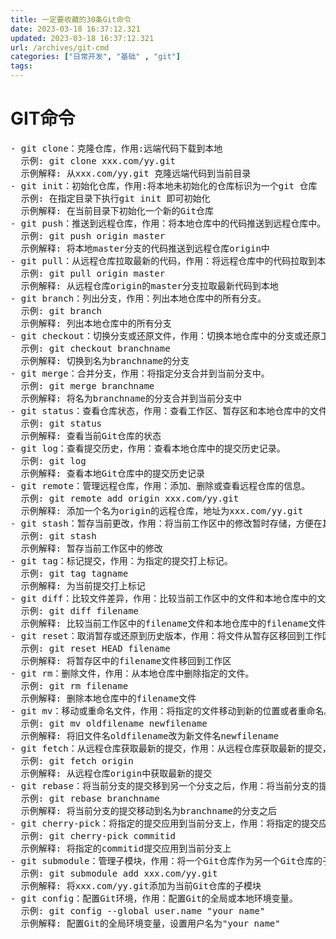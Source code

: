 ```yaml
---
title: 一定要收藏的30条Git命令
date: 2023-03-18 16:37:12.321
updated: 2023-03-18 16:37:12.321
url: /archives/git-cmd
categories: ["日常开发", "基础" , "git"]
tags: 
---
```


# GIT命令
<pre>
- git clone：克隆仓库，作用:远端代码下载到本地
  示例: git clone xxx.com/yy.git
  示例解释: 从xxx.com/yy.git 克隆远端代码到当前目录
- git init：初始化仓库，作用:将本地未初始化的仓库标识为一个git 仓库
  示例: 在指定目录下执行git init 即可初始化
  示例解释: 在当前目录下初始化一个新的Git仓库
- git push：推送到远程仓库，作用：将本地仓库中的代码推送到远程仓库中。
  示例: git push origin master
  示例解释: 将本地master分支的代码推送到远程仓库origin中
- git pull：从远程仓库拉取最新的代码，作用：将远程仓库中的代码拉取到本地仓库中。
  示例: git pull origin master
  示例解释: 从远程仓库origin的master分支拉取最新代码到本地
- git branch：列出分支，作用：列出本地仓库中的所有分支。
  示例: git branch
  示例解释: 列出本地仓库中的所有分支
- git checkout：切换分支或还原文件，作用：切换本地仓库中的分支或还原工作区的文件。
  示例: git checkout branchname
  示例解释: 切换到名为branchname的分支
- git merge：合并分支，作用：将指定分支合并到当前分支中。
  示例: git merge branchname
  示例解释: 将名为branchname的分支合并到当前分支中
- git status：查看仓库状态，作用：查看工作区、暂存区和本地仓库中的文件状态。
  示例: git status
  示例解释: 查看当前Git仓库的状态
- git log：查看提交历史，作用：查看本地仓库中的提交历史记录。
  示例: git log
  示例解释: 查看本地Git仓库中的提交历史记录
- git remote：管理远程仓库，作用：添加、删除或查看远程仓库的信息。
  示例: git remote add origin xxx.com/yy.git
  示例解释: 添加一个名为origin的远程仓库，地址为xxx.com/yy.git
- git stash：暂存当前更改，作用：将当前工作区中的修改暂时存储，方便在其他分支上工作。
  示例: git stash
  示例解释: 暂存当前工作区中的修改
- git tag：标记提交，作用：为指定的提交打上标记。
  示例: git tag tagname
  示例解释: 为当前提交打上标记
- git diff：比较文件差异，作用：比较当前工作区中的文件和本地仓库中的文件的差异。
  示例: git diff filename
  示例解释: 比较当前工作区中的filename文件和本地仓库中的filename文件的差异
- git reset：取消暂存或还原到历史版本，作用：将文件从暂存区移回到工作区，或者将当前分支回退到指定的历史版本。
  示例: git reset HEAD filename
  示例解释: 将暂存区中的filename文件移回到工作区
- git rm：删除文件，作用：从本地仓库中删除指定的文件。
  示例: git rm filename
  示例解释: 删除本地仓库中的filename文件
- git mv：移动或重命名文件，作用：将指定的文件移动到新的位置或者重命名。
  示例: git mv oldfilename newfilename
  示例解释: 将旧文件名oldfilename改为新文件名newfilename
- git fetch：从远程仓库获取最新的提交，作用：从远程仓库获取最新的提交，但不会合并到本地仓库中。
  示例: git fetch origin
  示例解释: 从远程仓库origin中获取最新的提交
- git rebase：将当前分支的提交移到另一个分支之后，作用：将当前分支的提交移动到另一个分支之后，以便使分支更加整洁。
  示例: git rebase branchname
  示例解释: 将当前分支的提交移动到名为branchname的分支之后
- git cherry-pick：将指定的提交应用到当前分支上，作用：将指定的提交应用到当前分支上，以便使分支更加整洁。
  示例: git cherry-pick commitid
  示例解释: 将指定的commitid提交应用到当前分支上
- git submodule：管理子模块，作用：将一个Git仓库作为另一个Git仓库的子模块进行管理。
  示例: git submodule add xxx.com/yy.git
  示例解释: 将xxx.com/yy.git添加为当前Git仓库的子模块
- git config：配置Git环境，作用：配置Git的全局或本地环境变量。
  示例: git config --global user.name "your name"
  示例解释: 配置Git的全局环境变量，设置用户名为"your name"
</pre>
